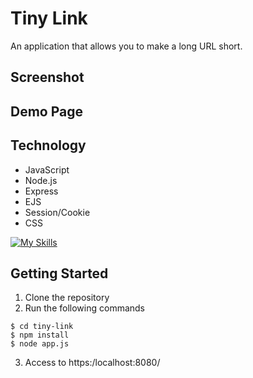 # Tiny Link
An application that allows you to make a long URL short.
## Screenshot
## Demo Page
## Technology
- JavaScript
- Node.js
- Express
- EJS
- Session/Cookie
- CSS

[![My Skills](https://skillicons.dev/icons?i=js,nodejs,express,css)](https://skillicons.dev)


## Getting Started
1. Clone the repository
2. Run the following commands
```
$ cd tiny-link
$ npm install
$ node app.js
```
3. Access to https:/localhost:8080/